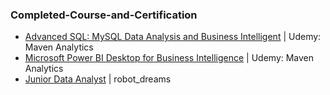 ### Completed-Course-and-Certification

+ [Advanced SQL: MySQL Data Analysis and Business Intelligent](https://www.udemy.com/certificate/UC-78a2ac11-d731-4d90-94a2-ff9aaf587583/) | Udemy: Maven Analytics
+ [Microsoft Power BI Desktop for Business Intelligence](https://www.udemy.com/certificate/UC-c88becde-0422-40c6-8751-77769106b47b/) | Udemy: Maven Analytics
+ [Junior Data Analyst](https://my-ua.robotdreams.cc/uk/certificate/64c37d0f343b8) | robot_dreams
